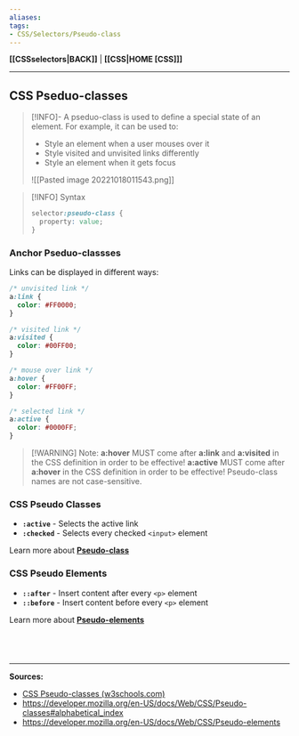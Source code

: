 ```yaml
---
aliases:
tags:
- CSS/Selectors/Pseudo-class
---
```

**[[CSSselectors|BACK]]** | **[[CSS|HOME [CSS]]]**

---
## CSS Pseduo-classes
>[!INFO]- A pseduo-class is used to define a special state of an element. 
> For example, it can be used to:
>- Style an element when a user mouses over it
>- Style visited and unvisited links differently
>- Style an element when it gets focus
>
> ![[Pasted image 20221018011543.png]]

>[!INFO] Syntax
> ```CSS
> selector:pseudo-class {
> 	property: value;
> }
> ```

### Anchor Pseduo-classses
Links can be displayed in different ways:
```CSS
/* unvisited link */
a:link {
  color: #FF0000;
}

/* visited link */
a:visited {
  color: #00FF00;
}

/* mouse over link */
a:hover {
  color: #FF00FF;
}

/* selected link */
a:active {
  color: #0000FF;
}
```
>[!WARNING] Note:
> **a:hover** MUST come after **a:link** and **a:visited** in the CSS definition in order to be effective! **a:active** MUST come after **a:hover** in the CSS definition in order to be effective! Pseudo-class names are not case-sensitive.

### CSS Pseudo Classes
- **`:active`** - Selects the active link
- **`:checked`** - Selects every checked `<input>` element

Learn more about **[Pseudo-class](https://developer.mozilla.org/en-US/docs/Web/CSS/Pseudo-classes#alphabetical_index)**

### CSS Pseudo Elements
- **`::after`** - Insert content after every `<p>` element
- **`::before`** -  Insert content before every `<p>` element

Learn more about **[Pseudo-elements](https://developer.mozilla.org/en-US/docs/Web/CSS/Pseudo-elements)**

# 

<br>

---
**Sources:**
- [CSS Pseudo-classes (w3schools.com)](https://www.w3schools.com/css/css_pseudo_classes.asp)
- https://developer.mozilla.org/en-US/docs/Web/CSS/Pseudo-classes#alphabetical_index
- https://developer.mozilla.org/en-US/docs/Web/CSS/Pseudo-elements